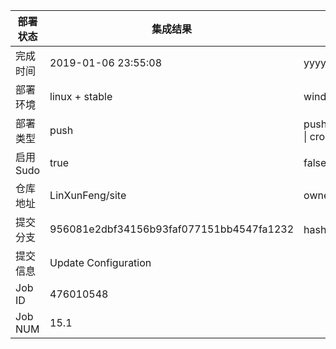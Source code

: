 部署状态 | 集成结果 | 参考值
---|---|---
完成时间 | 2019-01-06 23:55:08 | yyyy-mm-dd hh:mm:ss
部署环境 | linux + stable | window \| linux + stable
部署类型 | push | push \| pull_request \| api \| cron
启用Sudo | true | false \| true
仓库地址 | LinXunFeng/site | owner_name/repo_name
提交分支 | 956081e2dbf34156b93faf077151bb4547fa1232 | hash 16位
提交信息 | Update Configuration |
Job ID   | 476010548 |
Job NUM  | 15.1 |
